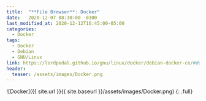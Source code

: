 ```yaml
---
title:  "**File Browser**: Docker"
date:   2020-12-07 08:30:00 -0300
last_modified_at: 2020-12-12T16:45:00-05:00
categories:
  - Docker
tags:
  - Docker
  - Debian
  - GNU/Linux
link: https://lordpedal.github.io/gnu/linux/docker/debian-docker-ce/#docker-file-browser
header:
  teaser: /assets/images/Docker.png
---
```


![Docker]({{ site.url }}{{ site.baseurl }}/assets/images/Docker.png)
{: .full}
